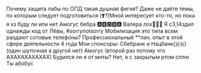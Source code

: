 Почему защита лабы по ОПД такая душная фигня? Даже не даёте темы, по которым следует подготовиться
(❣️?)Мной интересует кто-то, но пока я хз буду ли или нет
Амогус бебра
🅰️🅱️🅾️🅱️🅰️
Валера лох🧯🧯🧯
Я с3,14здил однажды код от Лёвы, #sorrynotsorry
Мобилизация это типа всем раздают сотовые телефоны?
Профессиональный **лан, опыт в этой сфере деятельности 4 года
Мои спонсоры: Сбебранк и Нацбанк(🇲🇳)(один шуточная а другой нет)
Амогус (второй раз потому что АХАХАХАХАХАХ)
Будился ли я от м*н*ты? Нет, я с закрытым ртом сплю
Ты абобус




